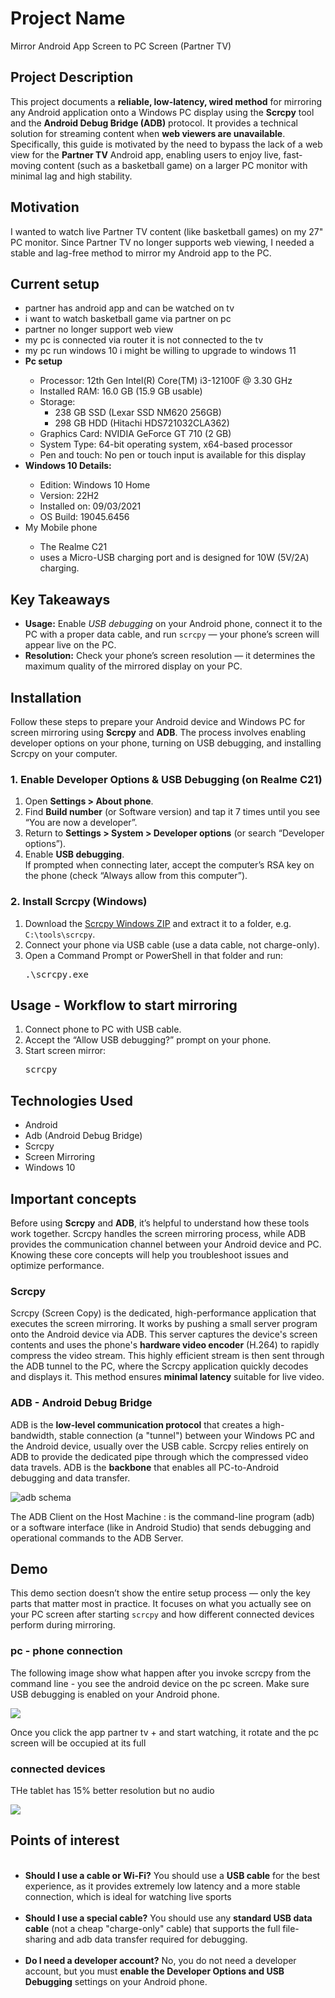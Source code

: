 <h1>Project Name</h1>
Mirror Android App Screen to PC Screen (Partner TV)


<h2>Project Description</h2>
This project documents a <strong>reliable, low-latency, wired method</strong> for mirroring any Android application onto a Windows PC display using the <strong>Scrcpy</strong> tool and the <strong>Android Debug Bridge (ADB)</strong> protocol. It provides a technical solution for streaming content when <strong>web viewers are unavailable</strong>. Specifically, this guide is motivated by the need to bypass the lack of a web view for the <strong>Partner TV</strong> Android app, enabling users to enjoy live, fast-moving content (such as a basketball game) on a larger PC monitor with minimal lag and high stability.

<h2>Motivation</h2>
I wanted to watch live Partner TV content (like basketball games) on my 27" PC monitor. Since Partner TV no longer supports web viewing, I needed a stable and lag-free method to mirror my Android app to the PC.

<h2>Current setup</h2>
<ul>
<li>partner has android app and can be watched on tv</li>
<li>i want to watch basketball game via partner on pc</li>
<li>partner no longer support web view</li>
<li>my pc is connected via router it is not connected to the tv</li>
<li>my pc run windows 10 i might be willing to upgrade to windows 11</li>
<li><strong>Pc setup</strong></li>
    <ul>
        <li>Processor: 12th Gen Intel(R) Core(TM) i3-12100F @ 3.30 GHz</li>
        <li>Installed RAM: 16.0 GB (15.9 GB usable)</li>
        <li>Storage: <ul>
            <li>238 GB SSD (Lexar SSD NM620 256GB)</li>
            <li>298 GB HDD (Hitachi HDS721032CLA362)</li>
        </ul></li>
        <li>Graphics Card: NVIDIA GeForce GT 710 (2 GB)</li>
        <li>System Type: 64-bit operating system, x64-based processor</li>
        <li>Pen and touch: No pen or touch input is available for this display</li>
    </ul>
<li><strong>Windows 10 Details:</strong></li>
<ul>
    <li>Edition: Windows 10 Home</li>
    <li>Version: 22H2</li>
    <li>Installed on: 09/03/2021</li>
    <li>OS Build: 19045.6456</li>
</ul>
<li>My Mobile phone</li>
<ul>
<li>The Realme C21</li>
<li>uses a Micro-USB charging port and is designed for 10W (5V/2A) charging.</li>
</ul>
</ul>

<h2>Key Takeaways</h2>
<ul>
  <li>
    <strong>Usage:</strong> Enable <em>USB debugging</em> on your Android phone, connect it to the PC with a proper data cable, and run <code>scrcpy</code> — your phone’s screen will appear live on the PC.
  </li>
  <li>
    <strong>Resolution:</strong> Check your phone’s screen resolution — it determines the maximum quality of the mirrored display on your PC.
  </li>
</ul>



<h2>Installation</h2>

<p>
Follow these steps to prepare your Android device and Windows PC for screen mirroring using 
<strong>Scrcpy</strong> and <strong>ADB</strong>. The process involves enabling developer options on your phone, 
turning on USB debugging, and installing Scrcpy on your computer.
</p>

<h3>1. Enable Developer Options & USB Debugging (on Realme C21)</h3>
<ol>
  <li>Open <strong>Settings &gt; About phone</strong>.</li>
  <li>Find <strong>Build number</strong> (or Software version) and tap it 7 times until you see “You are now a developer”.</li>
  <li>Return to <strong>Settings &gt; System &gt; Developer options</strong> (or search “Developer options”).</li>
  <li>Enable <strong>USB debugging</strong>.
    <div>If prompted when connecting later, accept the computer’s RSA key on the phone (check “Always allow from this computer”).</div>
  </li>
</ol>

<h3>2. Install Scrcpy (Windows)</h3>
<ol>
  <li>Download the <a href="https://github.com/Genymobile/scrcpy/releases" target="_blank">Scrcpy Windows ZIP</a> and extract it to a folder, e.g. <code>C:\tools\scrcpy</code>.</li>
  <li>Connect your phone via USB cable (use a data cable, not charge-only).</li>
  <li>Open a Command Prompt or PowerShell in that folder and run:
    <pre>.\scrcpy.exe</pre>
  </li>
</ol>






<h2>Usage - Workflow to start mirroring</h2>

<ol>
  <li>Connect phone to PC with USB cable.</li>
  <li>Accept the “Allow USB debugging?” prompt on your phone.</li>
  <li>Start screen mirror:
    <pre>scrcpy</pre>
  </li>
</ol>



<h2>Technologies Used</h2>
<ul>
<li>Android</li>
<li>Adb (Android Debug Bridge) </li>
<li>Scrcpy</li>
<li>Screen Mirroring</li>
<li>Windows 10</li>
</ul>

  <h2>Important concepts</h2>

  <p>
Before using <strong>Scrcpy</strong> and <strong>ADB</strong>, it’s helpful to understand how these tools work together.
Scrcpy handles the screen mirroring process, while ADB provides the communication channel between your Android device and PC.
Knowing these core concepts will help you troubleshoot issues and optimize performance.
</p>

  <h3>Scrcpy</h3>
  <p>Scrcpy (Screen Copy) is the dedicated, high-performance application that executes the screen mirroring. It works by pushing a small server program onto the Android device via ADB. This server captures the device's screen contents and uses the phone's <strong>hardware video encoder</strong> (H.264) to rapidly compress the video stream. This highly efficient stream is then sent through the ADB tunnel to the PC, where the Scrcpy application quickly decodes and displays it. This method ensures <strong>minimal latency</strong> suitable for live video.</p>

  <h3>ADB - Android Debug Bridge</h3>
  <p>ADB is the <strong>low-level communication protocol</strong> that creates a high-bandwidth, stable connection (a "tunnel") between your Windows PC and the Android device, usually over the USB cable. Scrcpy relies entirely on ADB to provide the dedicated pipe through which the compressed video data travels. ADB is the <strong>backbone</strong> that enables all PC-to-Android debugging and data transfer.</p>

  <img src='./figs/adb-schema.png' alt='adb schema'>

  The ADB Client on the Host Machine : is the command-line program (adb) or a software interface (like in Android Studio) that sends debugging and operational commands to the ADB Server.



<h2>Demo</h2>

<p>
This demo section doesn’t show the entire setup process — only the key parts that matter most in practice. 
It focuses on what you actually see on your PC screen after starting <code>scrcpy</code> 
and how different connected devices perform during mirroring.
</p>

<h3>pc - phone connection</h3>

The following image show what happen after you invoke scrcpy from the command line - you see the android device on the pc screen. 
Make sure USB debugging is enabled on your Android phone.

<img src='./figs/run-scrcpy.png'/>


Once you click the app partner tv + and start watching, it rotate and the pc screen will be occupied at its full

<h3>connected devices</h3>

THe tablet has 15% better resolution but no audio 

<img src='./figs/devices.png'/>


<h2>Points of interest</h2>
<ul>
    <li><strong>Should I use a cable or Wi-Fi?</strong> You should use a <strong>USB cable</strong> for the best experience, as it provides extremely low latency and a more stable connection, which is ideal for watching live sports</li>
    <li><strong>Should I use a special cable?</strong> You should use any <strong>standard USB data cable</strong> (not a cheap "charge-only" cable) that supports the full file-sharing and adb data transfer required for debugging.</li>
   <li><strong>Do I need a developer account?</strong> No, you do not need a developer account, but you must <strong>enable the Developer Options and USB Debugging</strong> settings on your Android phone.</li>
</ul>




